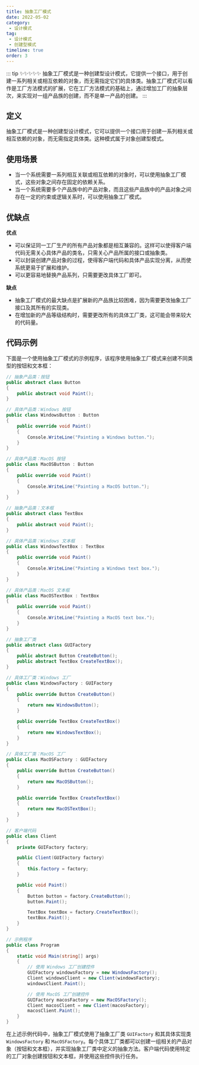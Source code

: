 ```yaml
---
title: 抽象工厂模式
date: 2022-05-02
category:
 - 设计模式
tag: 
 - 设计模式
 - 创建型模式
timeline: true
order: 3
---
```

::: tip ✨✨✨✨✨
抽象工厂模式是一种创建型设计模式，它提供一个接口，用于创建一系列相关或相互依赖的对象，而无需指定它们的具体类。抽象工厂模式可以看作是工厂方法模式的扩展，它在工厂方法模式的基础上，通过增加工厂的抽象层次，来实现对一组产品族的创建，而不是单一产品的创建。
:::

<!-- more -->

## 定义

抽象工厂模式是一种创建型设计模式，它可以提供一个接口用于创建一系列相关或相互依赖的对象，而无需指定具体类。这种模式属于对象创建型模式。

## 使用场景
- 当一个系统需要一系列相互关联或相互依赖的对象时，可以使用抽象工厂模式，这些对象之间存在固定的依赖关系。
- 当一个系统需要多个产品族中的产品对象，而且这些产品族中的产品对象之间存在一定的约束或逻辑关系时，可以使用抽象工厂模式。

## 优缺点

**优点**
- 可以保证同一工厂生产的所有产品对象都是相互兼容的。这样可以使得客户端代码无需关心具体产品的类名，只需关心产品所属的接口或抽象类。
- 可以封装创建产品对象的过程，使得客户端代码和具体产品实现分离，从而使系统更易于扩展和维护。
- 可以更容易地替换产品系列，只需要更改具体工厂即可。

**缺点**
- 抽象工厂模式的最大缺点是扩展新的产品族比较困难，因为需要更改抽象工厂接口及其所有的实现类。
- 在增加新的产品等级结构时，需要更改所有的具体工厂类，这可能会带来较大的代码量。

## 代码示例

下面是一个使用抽象工厂模式的示例程序，该程序使用抽象工厂模式来创建不同类型的按钮和文本框：

```cs
// 抽象产品类：按钮
public abstract class Button
{
    public abstract void Paint();
}

// 具体产品类：Windows 按钮
public class WindowsButton : Button
{
    public override void Paint()
    {
        Console.WriteLine("Painting a Windows button.");
    }
}

// 具体产品类：MacOS 按钮
public class MacOSButton : Button
{
    public override void Paint()
    {
        Console.WriteLine("Painting a MacOS button.");
    }
}

// 抽象产品类：文本框
public abstract class TextBox
{
    public abstract void Paint();
}

// 具体产品类：Windows 文本框
public class WindowsTextBox : TextBox
{
    public override void Paint()
    {
        Console.WriteLine("Painting a Windows text box.");
    }
}

// 具体产品类：MacOS 文本框
public class MacOSTextBox : TextBox
{
    public override void Paint()
    {
        Console.WriteLine("Painting a MacOS text box.");
    }
}

// 抽象工厂类
public abstract class GUIFactory
{
    public abstract Button CreateButton();
    public abstract TextBox CreateTextBox();
}

// 具体工厂类：Windows 工厂
public class WindowsFactory : GUIFactory
{
    public override Button CreateButton()
    {
        return new WindowsButton();
    }

    public override TextBox CreateTextBox()
    {
        return new WindowsTextBox();
    }
}

// 具体工厂类：MacOS 工厂
public class MacOSFactory : GUIFactory
{
    public override Button CreateButton()
    {
        return new MacOSButton();
    }

    public override TextBox CreateTextBox()
    {
        return new MacOSTextBox();
    }
}

// 客户端代码
public class Client
{
    private GUIFactory factory;

    public Client(GUIFactory factory)
    {
        this.factory = factory;
    }

    public void Paint()
    {
        Button button = factory.CreateButton();
        button.Paint();

        TextBox textBox = factory.CreateTextBox();
        textBox.Paint();
    }
}

// 示例程序
public class Program
{
    static void Main(string[] args)
    {
        // 使用 Windows 工厂创建控件
        GUIFactory windowsFactory = new WindowsFactory();
        Client windowsClient = new Client(windowsFactory);
        windowsClient.Paint();

        // 使用 MacOS 工厂创建控件
        GUIFactory macosFactory = new MacOSFactory();
        Client macosClient = new Client(macosFactory);
        macosClient.Paint();
    }
}
```

在上述示例代码中，抽象工厂模式使用了抽象工厂类 `GUIFactory` 和其具体实现类 `WindowsFactory` 和 `MacOSFactory`。每个具体工厂类都可以创建一组相关的产品对象（按钮和文本框），并实现抽象工厂类中定义的抽象方法。客户端代码使用特定的工厂对象创建按钮和文本框，并使用这些控件执行任务。